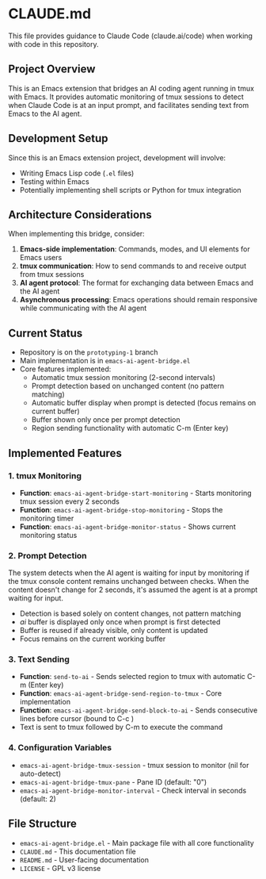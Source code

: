 # CLAUDE.md

This file provides guidance to Claude Code (claude.ai/code) when working with code in this repository.

## Project Overview

This is an Emacs extension that bridges an AI coding agent running in tmux with Emacs. It provides automatic monitoring of tmux sessions to detect when Claude Code is at an input prompt, and facilitates sending text from Emacs to the AI agent.

## Development Setup

Since this is an Emacs extension project, development will involve:
- Writing Emacs Lisp code (`.el` files)
- Testing within Emacs
- Potentially implementing shell scripts or Python for tmux integration

## Architecture Considerations

When implementing this bridge, consider:
1. **Emacs-side implementation**: Commands, modes, and UI elements for Emacs users
2. **tmux communication**: How to send commands to and receive output from tmux sessions
3. **AI agent protocol**: The format for exchanging data between Emacs and the AI agent
4. **Asynchronous processing**: Emacs operations should remain responsive while communicating with the AI agent

## Current Status

- Repository is on the `prototyping-1` branch
- Main implementation is in `emacs-ai-agent-bridge.el`
- Core features implemented:
  - Automatic tmux session monitoring (2-second intervals)
  - Prompt detection based on unchanged content (no pattern matching)
  - Automatic buffer display when prompt is detected (focus remains on current buffer)
  - Buffer shown only once per prompt detection
  - Region sending functionality with automatic C-m (Enter key)

## Implemented Features

### 1. tmux Monitoring
- **Function**: `emacs-ai-agent-bridge-start-monitoring` - Starts monitoring tmux session every 2 seconds
- **Function**: `emacs-ai-agent-bridge-stop-monitoring` - Stops the monitoring timer
- **Function**: `emacs-ai-agent-bridge-monitor-status` - Shows current monitoring status

### 2. Prompt Detection
The system detects when the AI agent is waiting for input by monitoring if the tmux console content remains unchanged between checks. When the content doesn't change for 2 seconds, it's assumed the agent is at a prompt waiting for input.
- Detection is based solely on content changes, not pattern matching
- *ai* buffer is displayed only once when prompt is first detected
- Buffer is reused if already visible, only content is updated
- Focus remains on the current working buffer

### 3. Text Sending
- **Function**: `send-to-ai` - Sends selected region to tmux with automatic C-m (Enter key)
- **Function**: `emacs-ai-agent-bridge-send-region-to-tmux` - Core implementation
- **Function**: `emacs-ai-agent-bridge-send-block-to-ai` - Sends consecutive lines before cursor (bound to C-c <return>)
- Text is sent to tmux followed by C-m to execute the command

### 4. Configuration Variables
- `emacs-ai-agent-bridge-tmux-session` - tmux session to monitor (nil for auto-detect)
- `emacs-ai-agent-bridge-tmux-pane` - Pane ID (default: "0")
- `emacs-ai-agent-bridge-monitor-interval` - Check interval in seconds (default: 2)

## File Structure

- `emacs-ai-agent-bridge.el` - Main package file with all core functionality
- `CLAUDE.md` - This documentation file
- `README.md` - User-facing documentation
- `LICENSE` - GPL v3 license